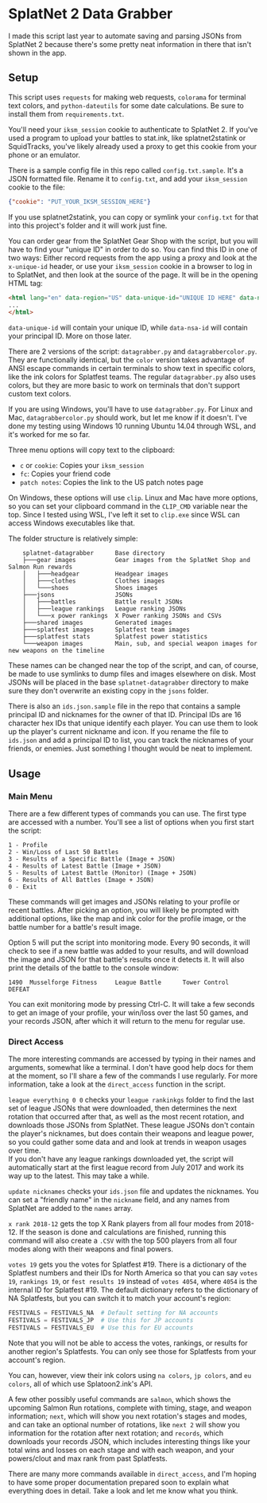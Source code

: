 # SplatNet 2 Data Grabber

I made this script last year to automate saving and parsing JSONs from SplatNet 2 because there's some pretty neat 
information in there that isn't shown in the app.

## Setup

This script uses `requests` for making web requests, `colorama` for terminal text colors, and `python-dateutils` for 
some date calculations. Be sure to install them from `requirements.txt`. 

You'll need your `iksm_session` cookie to authenticate to SplatNet 2. If you've used a program to upload your battles to
stat.ink, like splatnet2statink or SquidTracks, you've likely already used a proxy to get this cookie from your phone or
an emulator.

There is a sample config file in this repo called `config.txt.sample`. It's a JSON formatted file. Rename it to 
`config.txt`, and add your `iksm_session` cookie to the file:

```json
{"cookie": "PUT_YOUR_IKSM_SESSION_HERE"}
```

If you use splatnet2statink, you can copy or symlink your `config.txt` for that into this project's folder and it will 
work just fine.

You can order gear from the SplatNet Gear Shop with the script, but you will have to find your "unique ID" in order to 
do so. You can find this ID in one of two ways: Either record requests from the app using a proxy and look at the 
`x-unique-id` header, or use your `iksm_session` cookie in a browser to log in to SplatNet, and then look at the source 
of the page. It will be in the opening HTML tag:

```html
<html lang="en" data-region="US" data-unique-id="UNIQUE ID HERE" data-nsa-id="PRINCIPAL ID HERE">
...
</html>
```

`data-unique-id` will contain your unique ID, while `data-nsa-id` will contain your principal ID. More on those later.

There are 2 versions of the script: `datagrabber.py` and `datagrabbercolor.py`. They are functionally identical, but the
`color` version takes advantage of ANSI escape commands in certain terminals to show text in specific colors, like the 
ink colors for Splatfest teams. The regular `datagrabber.py` also uses colors, but they are more basic to work on 
terminals that don't support custom text colors.

If you are using Windows, you'll have to use `datagrabber.py`. For 
Linux and Mac, `datagrabbercolor.py` should work, but let me know if it doesn't. I've done my testing using Windows 10 
running Ubuntu 14.04 through WSL, and it's worked for me so far.

Three menu options will copy text to the clipboard:
* `c` or `cookie`: Copies your `iksm_session`
* `fc`: Copies your friend code
* `patch notes`: Copies the link to the US patch notes page

On Windows, these options will use `clip`. Linux and Mac have more options, so you can set your clipboard command in the
`CLIP_CMD` variable near the top. Since I tested using WSL, I've left it set to `clip.exe` since WSL can access Windows 
executables like that.

The folder structure is relatively simple:

```text
    splatnet-datagrabber      Base directory
    ├───gear images           Gear images from the SplatNet Shop and Salmon Run rewards
    │   ├───headgear          Headgear images
    │   ├───clothes           Clothes images
    │   └───shoes             Shoes images
    ├───jsons                 JSONs
    │   ├───battles           Battle result JSONs
    │   ├───league rankings   League ranking JSONs
    │   └───x power rankings  X Power ranking JSONs and CSVs
    ├───shared images         Generated images
    ├───splatfest images      Splatfest team images
    ├───splatfest stats       Splatfest power statistics
    └───weapon images         Main, sub, and special weapon images for new weapons on the timeline
```

These names can be changed near the top of the script, and can, of course, be made to use symlinks to dump files and 
images elsewhere on disk. Most JSONs will be placed in the base `splatnet-datagrabber` directory to make sure they don't
overwrite an existing copy in the `jsons` folder.

There is also an `ids.json.sample` file in the repo that contains a sample principal ID and nicknames for the owner of 
that ID. Principal IDs are 16 character hex IDs that unique identify each player. You can use them to look up the 
player's current nickname and icon. If you rename the file to `ids.json` and add a principal ID to list, you can track 
the nicknames of your friends, or enemies. Just something I thought would be neat to implement.

## Usage

### Main Menu

There are a few different types of commands you can use. The first type are accessed with a number. You'll see a list of
options when you first start the script:

```text
1 - Profile
2 - Win/Loss of Last 50 Battles
3 - Results of a Specific Battle (Image + JSON)
4 - Results of Latest Battle (Image + JSON)
5 - Results of Latest Battle (Monitor) (Image + JSON)
6 - Results of All Battles (Image + JSON)
0 - Exit
```

These commands will get images and JSONs relating to your profile or recent battles. After picking an option, you will 
likely be prompted with additional options, like the map and ink color for the profile image, or the battle number for a
battle's result image.

Option 5 will put the script into monitoring mode. Every 90 seconds, it will check to see if a new battle was added to 
your results,  and will download the image and JSON for that battle's results once it detects it. It will also print the 
details of the battle to the console window:

```text
1490  Musselforge Fitness     League Battle      Tower Control   DEFEAT
```

You can exit monitoring mode by pressing Ctrl-C. It will take a few seconds to get an image of your profile, your 
win/loss over the last 50 games, and your records JSON, after which it will return to the menu for regular use.

### Direct Access

The more interesting commands are accessed by typing in their names and arguments, somewhat like a terminal. I don't 
have good help docs for them at the moment, so I'll share a few of the commands I use regularly. For more information, 
take a look at the `direct_access` function in the script.

`league everything 0 0` checks your `league rankinkgs` folder to find the last set of league JSONs that were downloaded,
then determines the next rotation that occurred after that, as well as the most recent rotation, and downloads those 
JSONs from SplatNet. These league JSONs don't contain the player's nicknames, but does contain their weapons and league 
power, so you could gather some data and and look at trends in weapon usages over time.  
If you don't have any league rankings downloaded yet, the script will automatically start at the first league record 
from July 2017 and work its way up to the latest. This may take a while.

`update nicknames` checks your `ids.json` file and updates the nicknames. You can set a "friendly name" in the 
`nickname` field, and any names from SplatNet are added to the `names` array.

`x rank 2018-12` gets the top X Rank players from all four modes from 2018-12. If the season is done and calculations 
are finished, running this command will also create a `.CSV` with the top 500 players from all four modes along with 
their weapons and final powers. 

`votes 19` gets you the votes for Splatfest #19. There is a dictionary of the Splatfest numbers and their IDs for North 
America so that you can say `votes 19`, `rankings 19`, or `fest results 19` instead of `votes 4054`, where `4054` is the 
internal ID for Splatfest #19. The default dictionary refers to the dictionary of NA Splatfests, but you can switch it 
to match your account's region:

```python
FESTIVALS = FESTIVALS_NA  # Default setting for NA accounts
FESTIVALS = FESTIVALS_JP  # Use this for JP accounts
FESTIVALS = FESTIVALS_EU  # Use this for EU accounts
```

Note that you will not be able to access the votes, rankings, or results for another region's Splatfests. You can only 
see those for Splatfests from your account's region.

You can, however, view their ink colors using `na colors`, `jp colors`, and `eu colors`, all of which use 
Splatoon2.ink's API.

A few other possibly useful commands are `salmon`, which shows the upcoming Salmon Run rotations, complete with timing, 
stage, and weapon information; `next`, which will show you next rotation's stages and modes, and can take an optional 
number of rotations, like `next 2` will show you information for the rotation after next rotation; and `records`, which 
downloads your records JSON, which includes interesting things like your total wins and losses on each stage and with 
each weapon, and your powers/clout and max rank from past Splatfests.

There are many more commands available in `direct_access`, and I'm hoping to have some proper documentation prepared 
soon to explain what everything does in detail. Take a look and let me know what you think.
